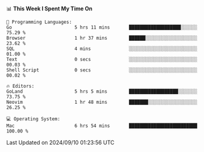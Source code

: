 <!--START_SECTION:waka-->
📊 **This Week I Spent My Time On** 

```text
💬 Programming Languages: 
Go                       5 hrs 11 mins       ███████████████████░░░░░░   75.29 % 
Browser                  1 hr 37 mins        ██████░░░░░░░░░░░░░░░░░░░   23.62 % 
SQL                      4 mins              ░░░░░░░░░░░░░░░░░░░░░░░░░   01.00 % 
Text                     0 secs              ░░░░░░░░░░░░░░░░░░░░░░░░░   00.03 % 
Shell Script             0 secs              ░░░░░░░░░░░░░░░░░░░░░░░░░   00.02 % 

🔥 Editors: 
GoLand                   5 hrs 5 mins        ██████████████████░░░░░░░   73.75 % 
Neovim                   1 hr 48 mins        ███████░░░░░░░░░░░░░░░░░░   26.25 % 

💻 Operating System: 
Mac                      6 hrs 54 mins       █████████████████████████   100.00 % 
```


 Last Updated on 2024/09/10 01:23:56 UTC
<!--END_SECTION:waka-->
